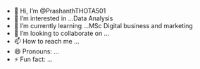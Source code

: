 - 👋 Hi, I’m @PrashanthTHOTA501
- 👀 I’m interested in ...Data Analysis
- 🌱 I’m currently learning ...MSc Digital business and marketing
- 💞️ I’m looking to collaborate on ...
- 📫 How to reach me ...
- 😄 Pronouns: ...
- ⚡ Fun fact: ...

<!---
PrashanthTHOTA501/PrashanthTHOTA501 is a ✨ special ✨ repository because its `README.md` (this file) appears on your GitHub profile.
You can click the Preview link to take a look at your changes.
--->
